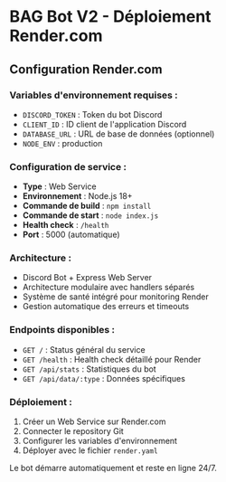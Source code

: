 # BAG Bot V2 - Déploiement Render.com

## Configuration Render.com

### Variables d'environnement requises :
- `DISCORD_TOKEN` : Token du bot Discord
- `CLIENT_ID` : ID client de l'application Discord
- `DATABASE_URL` : URL de base de données (optionnel)
- `NODE_ENV` : production

### Configuration de service :
- **Type** : Web Service
- **Environnement** : Node.js 18+
- **Commande de build** : `npm install`
- **Commande de start** : `node index.js`
- **Health check** : `/health`
- **Port** : 5000 (automatique)

### Architecture :
- Discord Bot + Express Web Server
- Architecture modulaire avec handlers séparés
- Système de santé intégré pour monitoring Render
- Gestion automatique des erreurs et timeouts

### Endpoints disponibles :
- `GET /` : Status général du service
- `GET /health` : Health check détaillé pour Render
- `GET /api/stats` : Statistiques du bot
- `GET /api/data/:type` : Données spécifiques

### Déploiement :
1. Créer un Web Service sur Render.com
2. Connecter le repository Git
3. Configurer les variables d'environnement
4. Déployer avec le fichier `render.yaml`

Le bot démarre automatiquement et reste en ligne 24/7.
